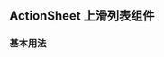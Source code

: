 <div class="demo-header">
<p class="overviewicon">
  <span class="wapi-ui-action-sheet"/>
</p>

## ActionSheet 上滑列表组件

<mobile-uxlink widget-name="ActionSheet"></mobile-uxlink>
</div>

### 基本用法

<mobile-view link="action-sheet/actionsheet"></mobile-view>

<br>

<mobile-attributes link="action-sheet"></mobile-attributes>
